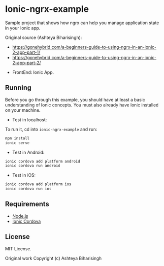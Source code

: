 # Ionic-ngrx-example

Sample project that shows how ngrx can help you manage application state in your Ionic app.

Original source (Ashteya Biharisingh):

- https://gonehybrid.com/a-beginners-guide-to-using-ngrx-in-an-ionic-2-app-part-1/
- https://gonehybrid.com/a-beginners-guide-to-using-ngrx-in-an-ionic-2-app-part-2/

* FrontEnd: Ionic App.

## Running

Before you go through this example, you should have at least a basic understanding of Ionic concepts. You must also already have Ionic installed on your machine.

* Test in localhost:

To run it, cd into `ionic-ngrx-example` and run:

```bash
npm install
ionic serve
```

* Test in Android: 

```bash
ionic cordova add platform android
ionic cordova run android
```

* Test in iOS: 

```bash
ionic cordova add platform ios
ionic cordova run ios
```


## Requirements

* [Node.js](http://nodejs.org/)
* [Ionic Cordova](https://ionicframework.com/docs/intro/installation/)

## License

MIT License.

Original work Copyright (c) Ashteya Biharisingh


